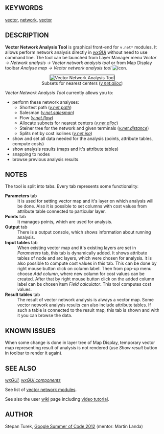 <!-- meta page description: wxGUI Vector Network Analysis Tool -->
<!-- meta page index: wxGUI -->

<h2>KEYWORDS</h2>

<a href="vector.html">vector</a>, <a href="topic_network.html">network</a>, <a href="keywords.html#vector">vector</a>

<h2>DESCRIPTION</h2>

<b>Vector Network Analysis Tool</b> is graphical front-end
for <code>v.net*</code> modules. It allows perform network analysis
directly in <em><a href="wxGUI.html">wxGUI</a></em> without need to
use command line. The tool can be launched from Layer Manager
menu <i>Vector &rarr; Network analysis &rarr; Vector network analysis
tool</i> or from Map Display toolbar <i>Analyse map &rarr; Vector
network analysis tool</i> <img src="icons/vector-tools.png" alt="icon">.

<p>
<center>
<img src="wxGUI_vnet.jpg" border="1" alt="Vector Network Analysis Tool">
<br>
Subsets for nearest centers (<em><a href="v.net.alloc.html">v.net.alloc</a></em>)
</center>

<p>
<em>Vector Network Analysis Tool</em> currently allows you to:

<ul>
  <li> perform these network analyses:
  <ul>
    <li> Shortest path
    (<em><a href="v.net.path.html">v.net.path</a></em>)</li>
    <li> Salesman
    (<em><a href="v.net.salesman.html">v.net.salesman</a></em>)</li>
    <li> Flow (<em><a href="v.net.flow.html">v.net.flow</a></em>)</li>
    <li> Allocate subnets for nearest centers
    (<em><a href="v.net.alloc.html">v.net.alloc</a></em>)</li>
    <li> Steiner tree for the network and given terminals
    (<em><a href="v.net.distance.html">v.net.distance</a></em>)</li>
    <li> Splits net by cost isolines
    (<em><a href="v.net.iso.html">v.net.iso</a></em>)</li>
  </ul>
  </li>
  <li>show and set all data needed for the analysis (points, attribute
  tables, compute costs)</li>
  <li>show analysis results (maps and it's attribute tables)</li>
  <li>snapping to nodes</li>
  <li>browse previous analysis results</li>
</ul>

<h2>NOTES</h2>

The tool is split into tabs. Every tab represents some functionality:

<dl>
  <dt><b>Parameters</b> tab</dt>
  <dd>It is used for setting vector map and
    it's layer on which analysis will be done. Also it is possible to
    set columns with cost values from attribute table connected
    to particular layer.</dd>
  <dt><b>Points</b> tab</dt>
  <dd>It manages points, which are used for analysis.</dd>
  <dt><b>Output</b> tab</dt>
  <dd>There is a output console, which shows information about running
    analysis.</dd>
  <dt><b>Input tables</b> tab</dt>
  <dd>When existing vector map and it's existing layers are set
  in <em>Parameters</em> tab, this tab is dynamically added. It shows
  attribute tables of node and arc layers, which were chosen for
  analysis. It is also possible to compute cost values in this
  tab. This can be done by right mouse button click on column
  label. Then from pop-up menu choose <em>Add column</em>, where new
  column for cost values can be created. After that by right mouse
  button click on the added column label can be chosen item <em>Field
  calculator</em>. This tool computes cost values.</dd>
  <dt><b>Result tables</b> tab</dt>
  <dd>The result of vector network analysis is always a vector map. Some
  vector network analysis results can also include attribute
  tables. If such a table is connected to the result map, this tab is
  shown and with it you can browse the data.</dd>
</dl>

<h2>KNOWN ISSUES</h2>

When some change is done in layer tree of Map Display, temporary
vector map representing result of analysis is not rendered
(use <em>Show result</em> button in toolbar to render it again).

<h2>SEE ALSO</h2>

<em>
  <a href="wxGUI.html">wxGUI</a>,
  <a href="wxGUI.components.html">wxGUI components</a>
</em>

<p>
See list of <a href="topic_network.html">vector network modules</a>.

<p>
See also the
user <a href="https://grasswiki.osgeo.org/wiki/WxGUI_Vector_Network_Analysis_Tool">wiki</a>
page including <a href="https://grasswiki.osgeo.org/wiki/WxGUI Vector Network Analysis Tool#Video tutorial">video tutorial</a>.

<h2>AUTHOR</h2>

Stepan Turek,
<a href="https://grasswiki.osgeo.org/wiki/GRASS_GSoC_2012_WxGUI_front_end_for_vector_analysis_modules">Google
Summer of Code 2012</a> (mentor: Martin Landa)
